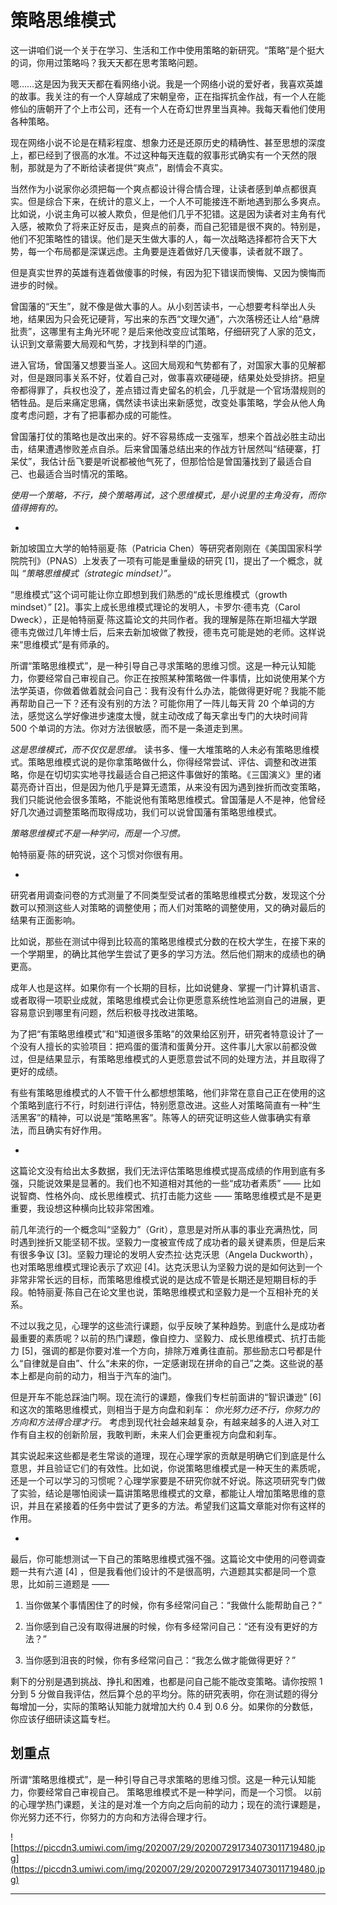 # 策略思维模式

这一讲咱们说一个关于在学习、生活和工作中使用策略的新研究。“策略”是个挺大的词，你用过策略吗？我天天都在思考策略问题。

嗯……这是因为我天天都在看网络小说。我是一个网络小说的爱好者，我喜欢英雄的故事。我关注的有一个人穿越成了宋朝皇帝，正在指挥抗金作战，有一个人在能修仙的唐朝开了个上市公司，还有一个人在奇幻世界里当真神。我每天看他们使用各种策略。

现在网络小说不论是在精彩程度、想象力还是还原历史的精确性、甚至思想的深度上，都已经到了很高的水准。不过这种每天连载的叙事形式确实有一个天然的限制，那就是为了不断给读者提供“爽点”，剧情会不真实。

当然作为小说家你必须把每一个爽点都设计得合情合理，让读者感到单点都很真实。但是综合下来，在统计的意义上，一个人不可能接连不断地遇到那么多爽点。比如说，小说主角可以被人欺负，但是他们几乎不犯错。这是因为读者对主角有代入感，被欺负了将来正好反击，是爽点的前奏，而自己犯错是很不爽的。特别是，他们不犯策略性的错误。他们是天生做大事的人，每一次战略选择都符合天下大势，每一个布局都是深谋远虑。主角要是连着做好几天傻事，读者就不跟了。

但是真实世界的英雄有连着做傻事的时候，有因为犯下错误而懊悔、又因为懊悔而进步的时候。

曾国藩的“天生”，就不像是做大事的人。从小刻苦读书，一心想要考科举出人头地，结果因为只会死记硬背，写出来的东西“文理欠通”，六次落榜还让人给“悬牌批责”，这哪里有主角光环呢？是后来他改变应试策略，仔细研究了人家的范文，认识到文章需要大局观和气势，才找到科举的门道。

进入官场，曾国藩又想要当圣人。这回大局观和气势都有了，对国家大事的见解都对，但是跟同事关系不好，仗着自己对，做事喜欢硬碰硬，结果处处受排挤。把皇帝都得罪了，兵权也没了，差点错过青史留名的机会，几乎就是一个官场潜规则的牺牲品。是后来痛定思痛，偶然读书读出来新感觉，改变处事策略，学会从他人角度考虑问题，才有了把事都办成的可能性。

曾国藩打仗的策略也是改出来的。好不容易练成一支强军，想来个首战必胜主动出击，结果遭遇惨败差点自杀。后来曾国藩总结出来的作战方针居然叫“结硬寨，打呆仗”，我估计岳飞要是听说都被他气死了，但那恰恰是曾国藩找到了最适合自己、也最适合当时情况的策略。

 *使用一个策略，不行，换个策略再试，这个思维模式，是小说里的主角没有，而你值得拥有的。*

*

新加坡国立大学的帕特丽夏·陈（Patricia Chen）等研究者刚刚在《美国国家科学院院刊》（PNAS）上发表了一项有可能是重量级的研究 [1]，提出了一个概念，就叫 *“策略思维模式（strategic mindset）”。*

“思维模式”这个词可能让你立即想到我们熟悉的“成长思维模式（growth mindset）” [2]。事实上成长思维模式理论的发明人，卡罗尔·德韦克（Carol Dweck），正是帕特丽夏·陈这篇论文的共同作者。我的理解是陈在斯坦福大学跟德韦克做过几年博士后，后来去新加坡做了教授，德韦克可能是她的老师。这样说来“思维模式”是有师承的。

所谓“策略思维模式”，是一种引导自己寻求策略的思维习惯。这是一种元认知能力，你要经常自己审视自己。你正在按照某种策略做一件事情，比如说使用某个方法学英语，你做着做着就会问自己：我有没有什么办法，能做得更好呢？我能不能再帮助自己一下？还有没有别的方法？可能你用了一阵儿每天背 20 个单词的方法，感觉这么学好像进步速度太慢，就主动改成了每天拿出专门的大块时间背 500 个单词的方法。你对方法很敏感，而不是一条道走到黑。

 *这是思维模式，而不仅仅是思维。* 读书多、懂一大堆策略的人未必有策略思维模式。策略思维模式说的是你拿策略做什么，你得经常尝试、评估、调整和改进策略，你是在切切实实地寻找最适合自己把这件事做好的策略。《三国演义》里的诸葛亮奇计百出，但是因为他几乎是算无遗策，从来没有因为遇到挫折而改变策略，我们只能说他会很多策略，不能说他有策略思维模式。曾国藩是人不是神，他曾经好几次通过调整策略而取得成功，我们可以说曾国藩有策略思维模式。

 *策略思维模式不是一种学问，而是一个习惯。*

帕特丽夏·陈的研究说，这个习惯对你很有用。

*

研究者用调查问卷的方式测量了不同类型受试者的策略思维模式分数，发现这个分数可以预测这些人对策略的调整使用；而人们对策略的调整使用，又的确对最后的结果有正面影响。

比如说，那些在测试中得到比较高的策略思维模式分数的在校大学生，在接下来的一个学期里，的确比其他学生尝试了更多的学习方法。然后他们期末的成绩也的确更高。

成年人也是这样。如果你有一个长期的目标，比如说健身、掌握一门计算机语言、或者取得一项职业成就，策略思维模式会让你更愿意系统性地监测自己的进展，更容易意识到哪里有问题，然后积极寻找改进策略。

为了把“有策略思维模式”和“知道很多策略”的效果给区别开，研究者特意设计了一个没有人擅长的实验项目：把鸡蛋的蛋清和蛋黄分开。这件事儿大家以前都没做过，但是结果显示，有策略思维模式的人更愿意尝试不同的处理方法，并且取得了更好的成绩。

有些有策略思维模式的人不管干什么都想想策略，他们非常在意自己正在使用的这个策略到底行不行，时刻进行评估，特别愿意改进。这些人对策略简直有一种“生活黑客”的精神，可以说是“策略黑客”。陈等人的研究证明这些人做事确实有章法，而且确实有好作用。

*

这篇论文没有给出太多数据，我们无法评估策略思维模式提高成绩的作用到底有多强，只能说效果是显著的。我们也不知道相对其他的一些“成功者素质” —— 比如说智商、性格外向、成长思维模式、抗打击能力这些 —— 策略思维模式是不是更重要，我设想这种横向比较非常困难。

前几年流行的一个概念叫“坚毅力”（Grit），意思是对所从事的事业充满热忱，同时遇到挫折又能坚韧不拔。坚毅力一度被宣传成了成功者的最关键素质，但是后来有很多争议 [3]。坚毅力理论的发明人安杰拉·达克沃思（Angela Duckworth），也对策略思维模式理论表示了欢迎 [4]。达克沃思认为坚毅力说的是如何达到一个非常非常长远的目标，而策略思维模式说的是达成不管是长期还是短期目标的手段。帕特丽夏·陈自己在论文里也说，策略思维模式和坚毅力是一个互相补充的关系。

不过以我之见，心理学的这些流行课题，似乎反映了某种趋势。到底什么是成功者最重要的素质呢？以前的热门课题，像自控力、坚毅力、成长思维模式、抗打击能力 [5]，强调的都是你要对准一个方向，排除万难勇往直前。那些励志口号都是什么“自律就是自由”、什么“未来的你，一定感谢现在拼命的自己”之类。这些说的基本上都是向前的动力，相当于汽车的油门。

但是开车不能总踩油门啊。现在流行的课题，像我们专栏前面讲的“智识谦逊” [6] 和这次的策略思维模式，则相当于是方向盘和刹车： *你光努力还不行，你努力的方向和方法得合理才行。* 考虑到现代社会越来越复杂，有越来越多的人进入对工作有自主权的创新阶层，我敢判断，未来人们会更重视方向盘和刹车。

其实说起来这些都是老生常谈的道理，现在心理学家的贡献是明确它们到底是什么意思，并且验证它们的有效性。比如说，你说策略思维模式是一种天生的素质呢，还是一个可以学习的习惯呢？心理学家要是不研究你就不好说。陈这项研究专门做了实验，结论是哪怕阅读一篇讲策略思维模式的文章，都能让人增加策略思维的意识，并且在紧接着的任务中尝试了更多的方法。希望我们这篇文章能对你有这样的作用。

*

最后，你可能想测试一下自己的策略思维模式强不强。这篇论文中使用的问卷调查题一共有六道 [4] ，但是我看他们设计的不是很高明，六道题其实都是同一个意思，比如前三道题是 ——

1. 当你做某个事情困住了的时候，你有多经常问自己：“我做什么能帮助自己？”

2. 当你感到自己没有取得进展的时候，你有多经常问自己：“还有没有更好的方法？”

3. 当你感到沮丧的时候，你有多经常问自己：“我怎么做才能做得更好？”

剩下的分别是遇到挑战、挣扎和困难，也都是问自己能不能改变策略。请你按照 1 分到 5 分做自我评估，然后算个总的平均分。陈的研究表明，你在测试题的得分每增加一分，实际的策略认知能力就增加大约 0.4 到 0.6 分。如果你的分数低，你应该仔细研读这篇专栏。

## 划重点

所谓“策略思维模式”，是一种引导自己寻求策略的思维习惯。这是一种元认知能力，你要经常自己审视自己。
策略思维模式不是一种学问，而是一个习惯。
以前的心理学热门课题，关注的是对准一个方向之后向前的动力；现在的流行课题是，你光努力还不行，你努力的方向和方法得合理才行。

![https://piccdn3.umiwi.com/img/202007/29/202007291734073011719480.jpg](https://piccdn3.umiwi.com/img/202007/29/202007291734073011719480.jpg)

---

